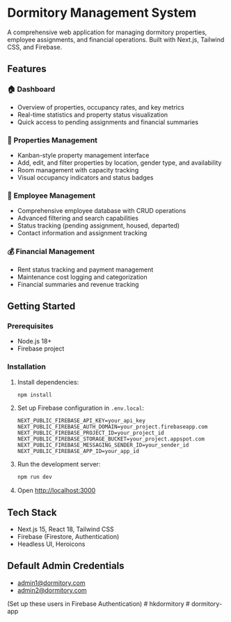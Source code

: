 # Dormitory Management System

A comprehensive web application for managing dormitory properties, employee assignments, and financial operations. Built with Next.js, Tailwind CSS, and Firebase.

## Features

### 🏠 Dashboard
- Overview of properties, occupancy rates, and key metrics
- Real-time statistics and property status visualization
- Quick access to pending assignments and financial summaries

### 🏢 Properties Management
- Kanban-style property management interface
- Add, edit, and filter properties by location, gender type, and availability
- Room management with capacity tracking
- Visual occupancy indicators and status badges

### 👥 Employee Management
- Comprehensive employee database with CRUD operations
- Advanced filtering and search capabilities
- Status tracking (pending assignment, housed, departed)
- Contact information and assignment tracking

### 💰 Financial Management
- Rent status tracking and payment management
- Maintenance cost logging and categorization
- Financial summaries and revenue tracking

## Getting Started

### Prerequisites
- Node.js 18+
- Firebase project

### Installation

1. Install dependencies:
   ```bash
   npm install
   ```

2. Set up Firebase configuration in `.env.local`:
   ```env
   NEXT_PUBLIC_FIREBASE_API_KEY=your_api_key
   NEXT_PUBLIC_FIREBASE_AUTH_DOMAIN=your_project.firebaseapp.com
   NEXT_PUBLIC_FIREBASE_PROJECT_ID=your_project_id
   NEXT_PUBLIC_FIREBASE_STORAGE_BUCKET=your_project.appspot.com
   NEXT_PUBLIC_FIREBASE_MESSAGING_SENDER_ID=your_sender_id
   NEXT_PUBLIC_FIREBASE_APP_ID=your_app_id
   ```

3. Run the development server:
   ```bash
   npm run dev
   ```

4. Open [http://localhost:3000](http://localhost:3000)

## Tech Stack

- Next.js 15, React 18, Tailwind CSS
- Firebase (Firestore, Authentication)
- Headless UI, Heroicons

## Default Admin Credentials

- admin1@dormitory.com
- admin2@dormitory.com

(Set up these users in Firebase Authentication) #   h k d o r m i t o r y  
 #   d o r m i t o r y - a p p  
 